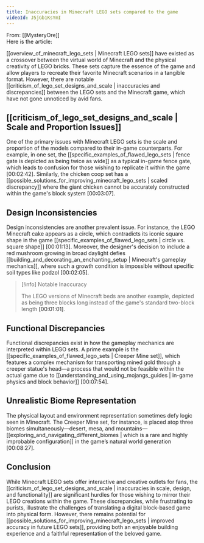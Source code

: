 ```yaml
---
title: Inaccuracies in Minecraft LEGO sets compared to the game
videoId: J5jGb1KsYmI
---
```


From: [[MysteryOre]] <br/> 
Here is the article:

[[overview_of_minecraft_lego_sets | Minecraft LEGO sets]] have existed as a crossover between the virtual world of Minecraft and the physical creativity of LEGO bricks. These sets capture the essence of the game and allow players to recreate their favorite Minecraft scenarios in a tangible format. However, there are notable [[criticism_of_lego_set_designs_and_scale | inaccuracies and discrepancies]] between the LEGO sets and the Minecraft game, which have not gone unnoticed by avid fans.

## [[criticism_of_lego_set_designs_and_scale | Scale and Proportion Issues]]

One of the primary issues with Minecraft LEGO sets is the scale and proportion of the models compared to their in-game counterparts. For example, in one set, the [[specific_examples_of_flawed_lego_sets | fence gate is depicted as being twice as wide]] as a typical in-game fence gate, which leads to confusion for those wishing to replicate it within the game <a class="yt-timestamp" data-t="00:02:42">[00:02:42]</a>. Similarly, the chicken coop set has a [[possible_solutions_for_improving_minecraft_lego_sets | scaled discrepancy]] where the giant chicken cannot be accurately constructed within the game's block system <a class="yt-timestamp" data-t="00:03:07">[00:03:07]</a>.

## Design Inconsistencies

Design inconsistencies are another prevalent issue. For instance, the LEGO Minecraft cake appears as a circle, which contradicts its iconic square shape in the game [[specific_examples_of_flawed_lego_sets | circle vs. square shape]] <a class="yt-timestamp" data-t="00:01:13">[00:01:13]</a>. Moreover, the designer's decision to include a red mushroom growing in broad daylight defies [[building_and_decorating_an_enchanting_setup | Minecraft's gameplay mechanics]], where such a growth condition is impossible without specific soil types like podzol <a class="yt-timestamp" data-t="00:02:05">[00:02:05]</a>.

> [!info] Notable Inaccuracy
> 
> The LEGO versions of Minecraft beds are another example, depicted as being three blocks long instead of the game's standard two-block length <a class="yt-timestamp" data-t="00:01:01">[00:01:01]</a>.

## Functional Discrepancies

Functional discrepancies exist in how the gameplay mechanics are interpreted within LEGO sets. A prime example is the [[specific_examples_of_flawed_lego_sets | Creeper Mine set]], which features a complex mechanism for transporting mined gold through a creeper statue's head—a process that would not be feasible within the actual game due to [[understanding_and_using_mojangs_guides | in-game physics and block behavior]] <a class="yt-timestamp" data-t="00:07:54">[00:07:54]</a>.

## Unrealistic Biome Representation

The physical layout and environment representation sometimes defy logic seen in Minecraft. The Creeper Mine set, for instance, is placed atop three biomes simultaneously—desert, mesa, and mountains—[[exploring_and_navigating_different_biomes | which is a rare and highly improbable configuration]] in the game’s natural world generation <a class="yt-timestamp" data-t="00:08:27">[00:08:27]</a>.

## Conclusion

While Minecraft LEGO sets offer interactive and creative outlets for fans, the [[criticism_of_lego_set_designs_and_scale | inaccuracies in scale, design, and functionality]] are significant hurdles for those wishing to mirror their LEGO creations within the game. These discrepancies, while frustrating to purists, illustrate the challenges of translating a digital block-based game into physical form. However, there remains potential for [[possible_solutions_for_improving_minecraft_lego_sets | improved accuracy in future LEGO sets]], providing both an enjoyable building experience and a faithful representation of the beloved game.